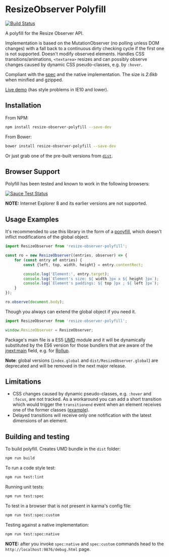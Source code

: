 ResizeObserver Polyfill
=============

[![Build Status][travis-image]][travis-url]


A polyfill for the Resize Observer API.

Implementation is based on the MutationObserver (no polling unless DOM changes) with a fall back to a continuous dirty checking cycle if the first one is not supported. Doesn't modify observed elements. Handles CSS transitions/animations, `<textarea>` resizes and can possibly observe changes caused by dynamic CSS pseudo-classes, e.g. by `:hover`.

Compliant with the [spec](http://rawgit.com/WICG/ResizeObserver/master/index.html) and the native implementation. The size is _2.6kb_ when minified and gzipped.

[Live demo](http://que-etc.github.io/resize-observer-polyfill) (has style problems in IE10 and lower).

## Installation

From NPM:

```sh
npm install resize-observer-polyfill --save-dev
```

From Bower:

```sh
bower install resize-observer-polyfill --save-dev
```

Or just grab one of the pre-built versions from [`dist`](https://github.com/que-etc/resize-observer-polyfill/tree/master/dist).

## Browser Support

Polyfill has been tested and known to work in the following browsers:

[![Sauce Test Status](https://saucelabs.com/browser-matrix/que-etc.svg)](https://saucelabs.com/u/que-etc)

**NOTE:** Internet Explorer 8 and its earlier versions are not supported.

## Usage Examples

It's recommended to use this library in the form of a [ponyfill](https://github.com/sindresorhus/ponyfill), which doesn't inflict modifications of the global object.

```javascript
import ResizeObserver from 'resize-observer-polyfill';

const ro = new ResizeObserver((entries, observer) => {
    for (const entry of entries) {
        const {left, top, width, height} = entry.contentRect;

        console.log('Element:', entry.target);
        console.log(`Element's size: ${ width }px x ${ height }px`);
        console.log(`Element's paddings: ${ top }px ; ${ left }px`);
    }
});

ro.observe(document.body);
```
Though you always can extend the global object if you need it.

```javascript
import ResizeObserver from 'resize-observer-polyfill';

window.ResizeObserver = ResizeObserver;
```

Package's main file is a ES5 [UMD](https://github.com/umdjs/umd) module and it will be dynamically substituted by the ES6 version for those bundlers that are aware of the [jnext:main](https://github.com/rollup/rollup/wiki/jsnext:main) field, e.g. for [Rollup](https://github.com/rollup/rollup).

**Note**: global versions (`index.global` and `dist/ResizeObserver.global`) are deprecated and will be removed in the next major release.

## Limitations

* CSS changes caused by dynamic pseudo-classes, e.g. `:hover` and `:focus`, are not tracked. As a workaround you can add a short transition which would trigger the `transitionend` event when an element receives one of the former classes ([example](https://jsfiddle.net/que_etc/7fudzqng/)).
* Delayed transitions will receive only one notification with the latest dimensions of an element.


## Building and testing

To build polyfill. Creates UMD bundle in the `dist` folder:

```sh
npm run build
```

To run a code style test:
```sh
npm run test:lint
```

Running unit tests:
```sh
npm run test:spec
```

To test in a browser that is not present in karma's config file:
```sh
npm run test:spec:custom
```

Testing against a native implementation:
```sh
npm run test:spec:native
```

**NOTE:** after you invoke `spec:native` and `spec:custom` commands head to the `http://localhost:9876/debug.html` page.

[travis-image]: https://travis-ci.org/que-etc/resize-observer-polyfill.svg?branch=master
[travis-url]: https://travis-ci.org/que-etc/resize-observer-polyfill

